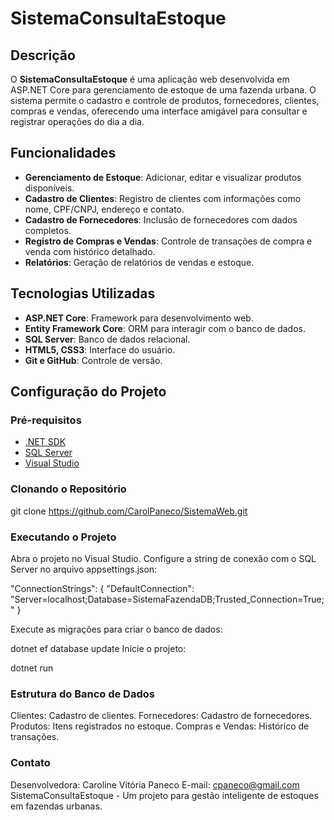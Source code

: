 # SistemaConsultaEstoque

## Descrição
O **SistemaConsultaEstoque** é uma aplicação web desenvolvida em ASP.NET Core para gerenciamento de estoque de uma fazenda urbana. O sistema permite o cadastro e controle de produtos, fornecedores, clientes, compras e vendas, oferecendo uma interface amigável para consultar e registrar operações do dia a dia.

## Funcionalidades
- **Gerenciamento de Estoque**: Adicionar, editar e visualizar produtos disponíveis.
- **Cadastro de Clientes**: Registro de clientes com informações como nome, CPF/CNPJ, endereço e contato.
- **Cadastro de Fornecedores**: Inclusão de fornecedores com dados completos.
- **Registro de Compras e Vendas**: Controle de transações de compra e venda com histórico detalhado.
- **Relatórios**: Geração de relatórios de vendas e estoque.

## Tecnologias Utilizadas
- **ASP.NET Core**: Framework para desenvolvimento web.
- **Entity Framework Core**: ORM para interagir com o banco de dados.
- **SQL Server**: Banco de dados relacional.
- **HTML5, CSS3**: Interface do usuário.
- **Git e GitHub**: Controle de versão.

## Configuração do Projeto
### Pré-requisitos
- [.NET SDK](https://dotnet.microsoft.com/download)
- [SQL Server](https://www.microsoft.com/pt-br/sql-server/sql-server-downloads)
- [Visual Studio](https://visualstudio.microsoft.com/)

### Clonando o Repositório

git clone https://github.com/CarolPaneco/SistemaWeb.git

### Executando o Projeto
Abra o projeto no Visual Studio.
Configure a string de conexão com o SQL Server no arquivo appsettings.json:

"ConnectionStrings": {
  "DefaultConnection": "Server=localhost;Database=SistemaFazendaDB;Trusted_Connection=True;"
}

Execute as migrações para criar o banco de dados:

dotnet ef database update
Inicie o projeto:

dotnet run

### Estrutura do Banco de Dados
Clientes: Cadastro de clientes.
Fornecedores: Cadastro de fornecedores.
Produtos: Itens registrados no estoque.
Compras e Vendas: Histórico de transações.


### Contato
Desenvolvedora: Caroline Vitória Paneco
E-mail: cpaneco@gmail.com
SistemaConsultaEstoque - Um projeto para gestão inteligente de estoques em fazendas urbanas.


